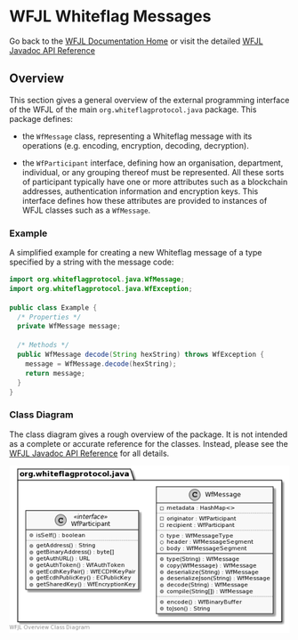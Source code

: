 # WFJL Whiteflag Messages

Go back to the [WFJL Documentation Home](../index.md) or visit
the detailed [WFJL Javadoc API Reference](../javadoc)

## Overview

This section gives a general overview of the external programming interface
of the WFJL of the main `org.whiteflagprotocol.java` package. This package
defines:

* the `WfMessage` class, representing a Whiteflag message with its operations
  (e.g. encoding, encryption, decoding, decryption).

* the `WfParticipant` interface, defining how an organisation, department,
  individual, or any grouping thereof must be represented. All these sorts of
  participant typically have one or more attributes such as a blockchain
  addresses, authentication information and encryption keys. This interface
  defines how these attributes are provided to instances of WFJL classes
  such as a `WfMessage`.

### Example

A simplified example for creating a new Whiteflag message of a type specified
by a string with the message code:

```java
import org.whiteflagprotocol.java.WfMessage;
import org.whiteflagprotocol.java.WfException;

public class Example {
  /* Properties */
  private WfMessage message;

  /* Methods */
  public WfMessage decode(String hexString) throws WfException {
    message = WfMessage.decode(hexString);
    return message;
  }
}
```

### Class Diagram

The class diagram gives a rough overview of the package. It is not intended as
a complete or accurate reference for the classes. Instead, please see the
[WFJL Javadoc API Reference](../javadoc) for all details.

![WFJL Message Class Diagram](../uml/overview.png)
